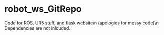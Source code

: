 # robot_ws_GitRepo
Code for ROS, UR5 stuff, and flask website\n
(apologies for messy code)\n
Dependencies are not inlcuded.
